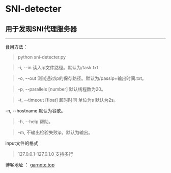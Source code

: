 # SNI-detecter
## 用于发现SNI代理服务器
---
食用方法：
> python sni-detecter.py


> -i, --in 读入ip文件路径。默认为/task.txt

> -o, --out 测试通过ip的保存路径。默认为/passip+输出时间.txt。

> -p, --parallels [number] 默认线程数为20。

> -t, --timeout [float] 超时时间 单位为s 默认为2s。

-n, --hostname 默认为谷歌。

> -h, --help 帮助。

> -m, 不输出检验失败ip。默认为输出。



input文件的格式
> 127.0.0.1-127.0.1.0
支持多行

博客地址 ： [garnote.top](http://garnote.top)